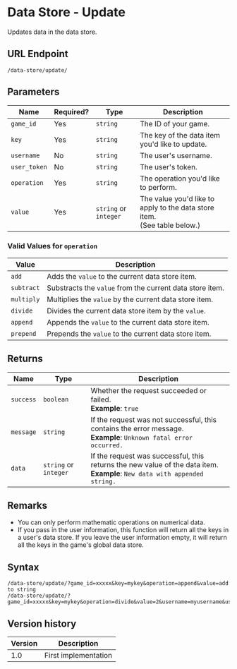 # Data Store - Update

Updates data in the data store.

## URL Endpoint

```
/data-store/update/
```

## Parameters

Name | Required? | Type | Description
--- | --- | --- | ---
`game_id` | Yes | `string` | The ID of your game.
`key` | Yes | `string` | The key of the data item you'd like to update.
`username` | No | `string` | The user's username.
`user_token` | No | `string` | The user's token.
`operation` | Yes | `string` | The operation you'd like to perform.
`value` | Yes | `string` or `integer` | The value you'd like to apply to the data store item. <br> (See table below.)

### Valid Values for `operation`

Value | Description
--- | ---
`add` | Adds the `value` to the current data store item.
`subtract` | Substracts the `value` from the current data store item.
`multiply` | Multiplies the `value` by the current data store item.
`divide` | Divides the current data store item by the `value`.
`append` | Appends the `value` to the current data store item.
`prepend` | Prepends the `value` to the current data store item.

## Returns

Name | Type | Description
--- | --- | ---
`success` | `boolean` | Whether the request succeeded or failed. <br> **Example**: `true`
`message` | `string` | If the request was not successful, this contains the error message. <br> **Example**: `Unknown fatal error occurred.`
`data` | `string` or `integer` | If the request was successful, this returns the new value of the data item. <br> **Example**: `New data with appended string.`

## Remarks

- You can only perform mathematic operations on numerical data.
- If you pass in the user information, this function will return all the keys in a user's data store. If you leave the user information empty, it will return all the keys in the game's global data store.

## Syntax

```
/data-store/update/?game_id=xxxxx&key=mykey&operation=append&value=add to string
/data-store/update/?game_id=xxxxx&key=mykey&operation=divide&value=2&username=myusername&user_token=mytoken
```

## Version history

Version		 | Description
---			 | ---
1.0			 | First implementation
